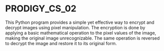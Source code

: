 # PRODIGY_CS_02
This Python program provides a simple yet effective way to encrypt and decrypt images using pixel manipulation. The encryption is done by applying a basic mathematical operation to the pixel values of the image, making the original image unrecognizable. The same operation is reversed to decrypt the image and restore it to its original form.
